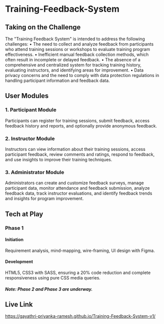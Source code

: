 # Training-Feedback-System

## Taking on the Challenge
The "Training Feedback System" is intended to address the following challenges:
•	The need to collect and analyze feedback from participants who attend training sessions or workshops to evaluate training program effectiveness.
•	Inefficient manual feedback collection methods, which often result in incomplete or delayed feedback.
•	The absence of a comprehensive and centralized system for tracking training history, evaluating instructors, and identifying areas for improvement.
•	Data privacy concerns and the need to comply with data protection regulations in handling participant information and feedback data.

## User Modules
### 1. Participant Module
Participants can register for training sessions, submit feedback, access feedback history and reports, and optionally provide anonymous feedback.
### 2. Instructor Module
Instructors can view information about their training sessions, access participant feedback, review comments and ratings, respond to feedback, and use insights to improve their training techniques.
### 3. Administrator Module
Administrators can create and customize feedback surveys, manage participant data, monitor attendance and feedback submission, analyze feedback data, track instructor evaluations, and identify feedback trends and insights for program improvement.

## Tech at Play
### Phase 1
#### Initiation
Requirement analysis, mind-mapping, wire-framing, UI design with Figma.
#### Development
HTML5, CSS3 with SASS, ensuring a 20% code reduction and complete responsiveness using pure CSS media queries.

##### Note: Phase 2 and Phase 3 are underway.

## Live Link
https://gayathri-priyanka-ramesh.github.io/Training-Feedback-System-v1/
